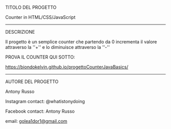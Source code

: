 TITOLO DEL PROGETTO


Counter in HTML/CSS/JavaScript

---------------------------------

DESCRIZIONE


Il progetto è un semplice counter che partendo da 0 incrementa il valore attraverso la ''+'' e lo diminuisce attraverso la ''-''

PROVA IL COUNTER QUI SOTTO:

https://biondokelvin.github.io/progettoCounterJavaBasics/

-----------------------------------

AUTORE DEL PROGETTO


Antony Russo

Instagram contact: @whatistonydoing

Facebook contact: Antony Russo

email: golea1dor1@gmail.com

